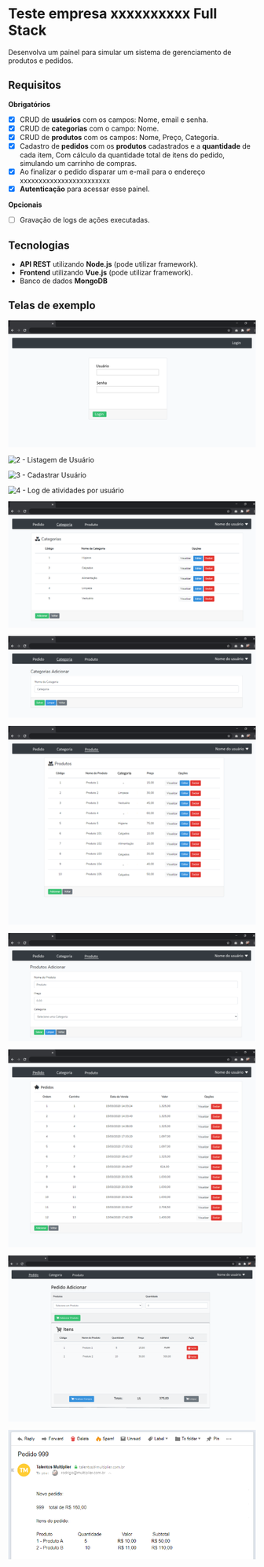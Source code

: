 # Teste empresa xxxxxxxxxx Full Stack

Desenvolva um painel para simular um sistema de gerenciamento de produtos e pedidos.



## Requisitos

**Obrigatórios**

- [X] CRUD de **usuários** com os campos: Nome, email e senha.
- [X] CRUD de **categorias** com o campo: Nome.
- [X] CRUD de **produtos** com os campos: Nome, Preço, Categoria.
- [X] Cadastro de **pedidos** com os **produtos** cadastrados e a **quantidade** de cada item, Com cálculo da quantidade total de itens do pedido, simulando um carrinho de compras.
- [X] Ao finalizar o pedido disparar um e-mail para o endereço xxxxxxxxxxxxxxxxxxxxxxxx
- [X] **Autenticação** para acessar esse painel.

**Opcionais**

- [ ] Gravação de logs de ações executadas.



## Tecnologias

- **API REST** utilizando **Node.js** (pode utilizar framework).
- **Frontend** utilizando **Vue.js** (pode utilizar framework).
- Banco de dados **MongoDB**



## Telas de exemplo

  ![1 - Login](https://github.com/codeoliveira/teste-fullstack-01/raw/main/README.assets/1%20-%20Login.png)

  ![2 - Listagem de Usuário](https://github.com/codeoliveira/teste-fullstack-01/raw/main/README.assets/2%20-%20Listagem%20de%20Usuário.png)

  ![3 - Cadastrar Usuário](https://github.com/codeoliveira/teste-fullstack-01/raw/main/README.assets/3%20-%20Cadastrar%20Usuário.png)

  ![4 - Log de atividades por usuário](https://github.com/codeoliveira/teste-fullstack-01/raw/main/README.assets/4%20-%20Log%20de%20atividades%20por%20usuário.png)

  ![5 - Listagem de Categorias](https://github.com/codeoliveira/teste-fullstack-01/raw/main/README.assets/5%20-%20Listagem%20de%20Categorias.png)

  ![6 - Cadastro de Categorias](https://github.com/codeoliveira/teste-fullstack-01/raw/main/README.assets/6%20-%20Cadastro%20de%20Categorias.png)

  ![7 - Listagem Produtos](https://github.com/codeoliveira/teste-fullstack-01/raw/main/README.assets/7%20-%20Listagem%20Produtos.png)

  ![8 - Cadastro Produto](https://github.com/codeoliveira/teste-fullstack-01/raw/main/README.assets/8%20-%20Cadastro%20Produto.png)

  ![9 - Listagem de Pedidos](https://github.com/codeoliveira/teste-fullstack-01/raw/main/README.assets/9%20-%20Listagem%20de%20Pedidos.png)

  ![10 - Cadastro de Pedidos](https://github.com/codeoliveira/teste-fullstack-01/raw/main/README.assets/10%20-%20Cadastro%20de%20Pedidos.png)

  ![11 - Envio de pedido por email](https://github.com/codeoliveira/teste-fullstack-01/raw/main/README.assets/11%20-%20Envio%20de%20pedido%20por%20email.png)